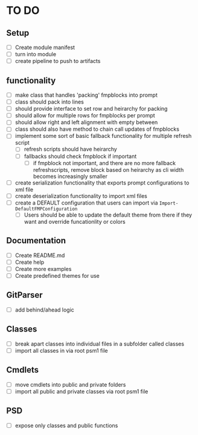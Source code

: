 # TO DO

## Setup

- [ ] Create module manifest
- [ ] turn into module
- [ ] create pipeline to push to artifacts

## functionality

- [ ] make class that handles 'packing' fmpblocks into prompt
- [ ] class should pack into lines
- [ ] should provide interface to set row and heirarchy for packing
- [ ] should allow for multiple rows for fmpblocks per prompt
- [ ] should allow right and left alignment with empty between
- [ ] class should also have method to chain call updates of fmpblocks  
- [ ] implement some sort of basic fallback functionality for multiple refresh script
  - [ ] refresh scripts should have heirarchy
  - [ ] fallbacks should check fmpblock if important
    - [ ] if fmpblock not important, and there are no more fallback refreshscripts, remove block based on heirarchy as cli width becomes increasingly smaller
       
- [ ] create serialization functionality that exports prompt configurations to xml file
- [ ] create deserialization functionality to import xml files
- [ ] create a DEFAULT configuration that users can import via `Import-DefaultFMPConfiguration`
  - [ ] Users should be able to update the default theme from there if they want and override funcationlity or colors

## Documentation

- [ ] Create README.md
- [ ] Create help
- [ ] Create more examples
- [ ] Create predefined themes for use

## GitParser
- [ ] add behind/ahead logic

## Classes

- [ ] break apart classes into individual files in a subfolder called classes
- [ ] import all classes in via root psm1 file

##  Cmdlets
- [ ] move cmdlets into public and private folders
- [ ] import all public and private classes via root psm1 file

## PSD

- [ ] expose only classes and public functions
